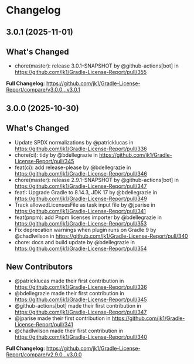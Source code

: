 # Changelog

## 3.0.1 (2025-11-01)

## What's Changed
* chore(master): release 3.0.1-SNAPSHOT by @github-actions[bot] in https://github.com/jk1/Gradle-License-Report/pull/355


**Full Changelog**: https://github.com/jk1/Gradle-License-Report/compare/v3.0.0...v3.0.1

## 3.0.0 (2025-10-30)

## What's Changed
* Update SPDX normalizations by @patricklucas in https://github.com/jk1/Gradle-License-Report/pull/336
* chore(ci): tidy by @bdellegrazie in https://github.com/jk1/Gradle-License-Report/pull/345
* feat(ci): add release-please by @bdellegrazie in https://github.com/jk1/Gradle-License-Report/pull/346
* chore(master): release 2.9.1-SNAPSHOT by @github-actions[bot] in https://github.com/jk1/Gradle-License-Report/pull/347
* feat!: Upgrade Gradle to 8.14.3, JDK 17 by @bdellegrazie in https://github.com/jk1/Gradle-License-Report/pull/349
* Track allowedLicensesFile as task input file by @jparise in https://github.com/jk1/Gradle-License-Report/pull/341
* feat(pnpm): add Pnpm licenses importer by @bdellegrazie in https://github.com/jk1/Gradle-License-Report/pull/353
* Fix deprecation warnings when plugin runs on Gradle 9 by @chadlwilson in https://github.com/jk1/Gradle-License-Report/pull/340
* chore: docs and build update by @bdellegrazie in https://github.com/jk1/Gradle-License-Report/pull/354

## New Contributors
* @patricklucas made their first contribution in https://github.com/jk1/Gradle-License-Report/pull/336
* @bdellegrazie made their first contribution in https://github.com/jk1/Gradle-License-Report/pull/345
* @github-actions[bot] made their first contribution in https://github.com/jk1/Gradle-License-Report/pull/347
* @jparise made their first contribution in https://github.com/jk1/Gradle-License-Report/pull/341
* @chadlwilson made their first contribution in https://github.com/jk1/Gradle-License-Report/pull/340

**Full Changelog**: https://github.com/jk1/Gradle-License-Report/compare/v2.9.0...v3.0.0
